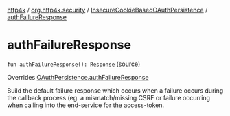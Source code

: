 [http4k](../../index.md) / [org.http4k.security](../index.md) / [InsecureCookieBasedOAuthPersistence](index.md) / [authFailureResponse](./auth-failure-response.md)

# authFailureResponse

`fun authFailureResponse(): `[`Response`](../../org.http4k.core/-response/index.md) [(source)](https://github.com/http4k/http4k/blob/master/http4k-security-oauth/src/main/kotlin/org/http4k/security/InsecureCookieBasedOAuthPersistence.kt#L43)

Overrides [OAuthPersistence.authFailureResponse](../-o-auth-persistence/auth-failure-response.md)

Build the default failure response which occurs when a failure occurs during the callback process (eg. a mismatch/missing
CSRF or failure occurring when calling into the end-service for the access-token.

